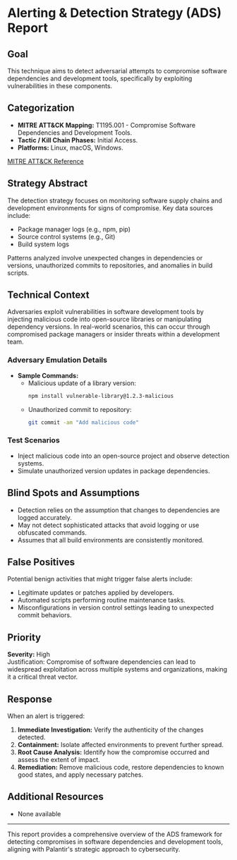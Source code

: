 # Alerting & Detection Strategy (ADS) Report

## Goal
This technique aims to detect adversarial attempts to compromise software dependencies and development tools, specifically by exploiting vulnerabilities in these components.

## Categorization
- **MITRE ATT&CK Mapping:** T1195.001 - Compromise Software Dependencies and Development Tools.
- **Tactic / Kill Chain Phases:** Initial Access.
- **Platforms:** Linux, macOS, Windows.

[MITRE ATT&CK Reference](https://attack.mitre.org/techniques/T1195/001)

## Strategy Abstract
The detection strategy focuses on monitoring software supply chains and development environments for signs of compromise. Key data sources include:
- Package manager logs (e.g., npm, pip)
- Source control systems (e.g., Git)
- Build system logs

Patterns analyzed involve unexpected changes in dependencies or versions, unauthorized commits to repositories, and anomalies in build scripts.

## Technical Context
Adversaries exploit vulnerabilities in software development tools by injecting malicious code into open-source libraries or manipulating dependency versions. In real-world scenarios, this can occur through compromised package managers or insider threats within a development team.

### Adversary Emulation Details
- **Sample Commands:**
  - Malicious update of a library version:
    ```bash
    npm install vulnerable-library@1.2.3-malicious
    ```
  - Unauthorized commit to repository:
    ```bash
    git commit -am "Add malicious code"
    ```

### Test Scenarios
- Inject malicious code into an open-source project and observe detection systems.
- Simulate unauthorized version updates in package dependencies.

## Blind Spots and Assumptions
- Detection relies on the assumption that changes to dependencies are logged accurately.
- May not detect sophisticated attacks that avoid logging or use obfuscated commands.
- Assumes that all build environments are consistently monitored.

## False Positives
Potential benign activities that might trigger false alerts include:
- Legitimate updates or patches applied by developers.
- Automated scripts performing routine maintenance tasks.
- Misconfigurations in version control settings leading to unexpected commit behaviors.

## Priority
**Severity:** High  
Justification: Compromise of software dependencies can lead to widespread exploitation across multiple systems and organizations, making it a critical threat vector.

## Response
When an alert is triggered:
1. **Immediate Investigation:** Verify the authenticity of the changes detected.
2. **Containment:** Isolate affected environments to prevent further spread.
3. **Root Cause Analysis:** Identify how the compromise occurred and assess the extent of impact.
4. **Remediation:** Remove malicious code, restore dependencies to known good states, and apply necessary patches.

## Additional Resources
- None available

---

This report provides a comprehensive overview of the ADS framework for detecting compromises in software dependencies and development tools, aligning with Palantir's strategic approach to cybersecurity.